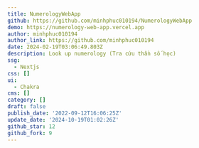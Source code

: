 ```yaml
---
title: NumerologyWebApp
github: https://github.com/minhphuc010194/NumerologyWebApp
demo: https://numerology-web-app.vercel.app
author: minhphuc010194
author_link: https://github.com/minhphuc010194
date: 2024-02-19T03:06:49.803Z
description: Look up numerology (Tra cứu thần số học)
ssg:
  - Nextjs
css: []
ui:
  - Chakra
cms: []
category: []
draft: false
publish_date: '2022-09-12T16:06:25Z'
update_date: '2024-10-19T01:02:26Z'
github_star: 12
github_fork: 9
---
```

